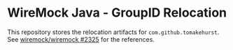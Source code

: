 # WireMock Java - GroupID Relocation

This repository stores the relocation artifacts for `com.github.tomakehurst`.
See [wiremock/wiremock #2325](https://github.com/wiremock/wiremock/issues/2325) for the references.
